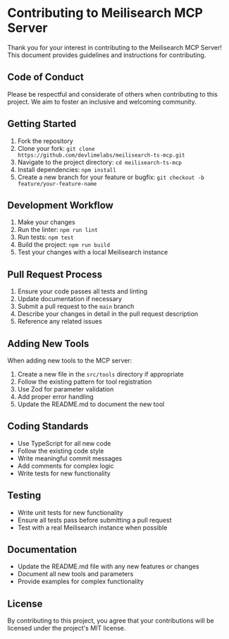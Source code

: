 # Contributing to Meilisearch MCP Server

Thank you for your interest in contributing to the Meilisearch MCP Server! This document provides guidelines and instructions for contributing.

## Code of Conduct

Please be respectful and considerate of others when contributing to this project. We aim to foster an inclusive and welcoming community.

## Getting Started

1. Fork the repository
2. Clone your fork: `git clone https://github.com/devlimelabs/meilisearch-ts-mcp.git`
3. Navigate to the project directory: `cd meilisearch-ts-mcp`
4. Install dependencies: `npm install`
5. Create a new branch for your feature or bugfix: `git checkout -b feature/your-feature-name`

## Development Workflow

1. Make your changes
2. Run the linter: `npm run lint`
3. Run tests: `npm test`
4. Build the project: `npm run build`
5. Test your changes with a local Meilisearch instance

## Pull Request Process

1. Ensure your code passes all tests and linting
2. Update documentation if necessary
3. Submit a pull request to the `main` branch
4. Describe your changes in detail in the pull request description
5. Reference any related issues

## Adding New Tools

When adding new tools to the MCP server:

1. Create a new file in the `src/tools` directory if appropriate
2. Follow the existing pattern for tool registration
3. Use Zod for parameter validation
4. Add proper error handling
5. Update the README.md to document the new tool

## Coding Standards

- Use TypeScript for all new code
- Follow the existing code style
- Write meaningful commit messages
- Add comments for complex logic
- Write tests for new functionality

## Testing

- Write unit tests for new functionality
- Ensure all tests pass before submitting a pull request
- Test with a real Meilisearch instance when possible

## Documentation

- Update the README.md file with any new features or changes
- Document all new tools and parameters
- Provide examples for complex functionality

## License

By contributing to this project, you agree that your contributions will be licensed under the project's MIT license. 
